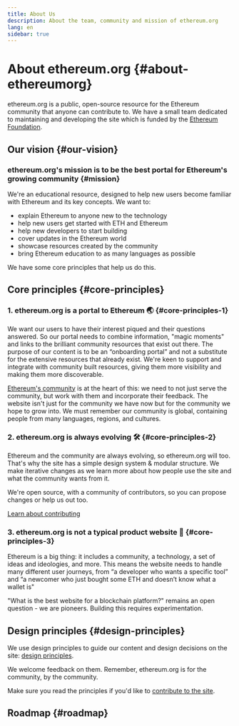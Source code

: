 ```yaml
---
title: About Us
description: About the team, community and mission of ethereum.org
lang: en
sidebar: true
---
```


# About ethereum.org {#about-ethereumorg}

ethereum.org is a public, open-source resource for the Ethereum community that anyone can contribute to. We have a small team dedicated to maintaining and developing the site which is funded by the [Ethereum Foundation](/foundation/).

## Our vision {#our-vision}

### ethereum.org's mission is to be the best portal for Ethereum's growing community {#mission}

We're an educational resource, designed to help new users become familiar with Ethereum and its key concepts. We want to:

- explain Ethereum to anyone new to the technology
- help new users get started with ETH and Ethereum
- help new developers to start building
- cover updates in the Ethereum world
- showcase resources created by the community
- bring Ethereum education to as many languages as possible

We have some core principles that help us do this.

## Core principles {#core-principles}

### 1. ethereum.org is a portal to Ethereum 🌏 {#core-principles-1}

We want our users to have their interest piqued and their questions answered. So our portal needs to combine information, "magic moments" and links to the brilliant community resources that exist out there. The purpose of our content is to be an “onboarding portal” and not a substitute for the extensive resources that already exist. We're keen to support and integrate with community built resources, giving them more visibility and making them more discoverable.

[Ethereum's community](/en/community/) is at the heart of this: we need to not just serve the community, but work with them and incorporate their feedback. The website isn't just for the community we have now but for the community we hope to grow into. We must remember our community is global, containing people from many languages, regions, and cultures.

### 2. ethereum.org is always evolving 🛠 {#core-principles-2}

Ethereum and the community are always evolving, so ethereum.org will too. That's why the site has a simple design system & modular structure. We make iterative changes as we learn more about how people use the site and what the community wants from it.

We're open source, with a community of contributors, so you can propose changes or help us out too.

[Learn about contributing](/en/contributing/)

### 3. ethereum.org is not a typical product website 🦄 {#core-principles-3}

Ethereum is a big thing: it includes a community, a technology, a set of ideas and ideologies, and more.
This means the website needs to handle many different user journeys, from “a developer who wants a specific tool” and “a newcomer who just bought some ETH and doesn’t know what a wallet is"

"What is the best website for a blockchain platform?" remains an open question - we are pioneers. Building this requires experimentation.

## Design principles {#design-principles}

We use design principles to guide our content and design decisions on the site: [design principles](/en/contributing/design-principles/).

We welcome feedback on them. Remember, ethereum.org is for the community, by the community.

Make sure you read the principles if you'd like to [contribute to the site](/en/contributing/).

## Roadmap {#roadmap}

<Roadmap />
